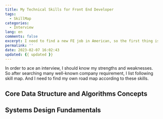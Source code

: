 ```yaml
---
title: My Technical Skills for Front End Developer
tags:
  - SkillMap
categories:
  - Interview
lang: en
comments: false
excerpt: I need to find a new FE job in American, so the first thing is to know what kind of skills the company need, and what is my proficient skills.
permalink: ''
date: 2023-02-07 16:02:43
updated: {{ updated }}
---
```


In order to ace an interview, I should know my strengths and weaknesses. So after searching many well-known company requirement, I list following skill map. And I need to find my own road map according to these skills.

## Core Data Structure and Algorithms Concepts

## Systems Design Fundamentals

